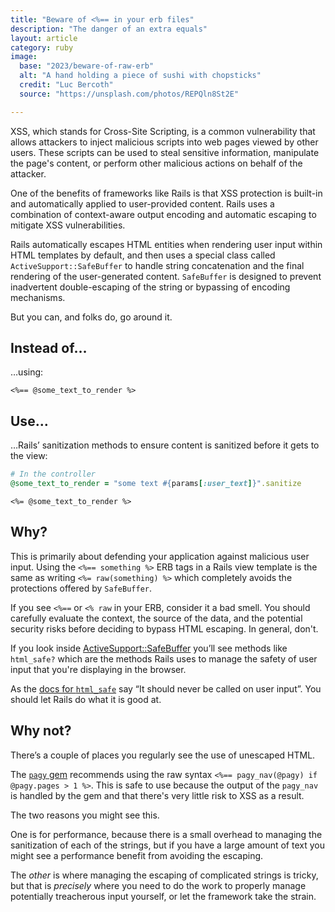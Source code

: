 ```yaml
---
title: "Beware of <%== in your erb files"
description: "The danger of an extra equals"
layout: article
category: ruby
image:
  base: "2023/beware-of-raw-erb"
  alt: "A hand holding a piece of sushi with chopsticks"
  credit: "Luc Bercoth"
  source: "https://unsplash.com/photos/REPQln8St2E"

---
```


XSS, which stands for Cross-Site Scripting, is a common vulnerability that allows attackers to inject malicious scripts into web pages viewed by other users. These scripts can be used to steal sensitive information, manipulate the page's content, or perform other malicious actions on behalf of the attacker.

One of the benefits of frameworks like Rails is that XSS protection is built-in and automatically applied to user-provided content. Rails uses a combination of context-aware output encoding and automatic escaping to mitigate XSS vulnerabilities.

Rails automatically escapes HTML entities when rendering user input within HTML templates by default, and then uses a special class called `ActiveSupport::SafeBuffer` to handle string concatenation and the final rendering of the user-generated content. `SafeBuffer` is designed to prevent inadvertent double-escaping of the string or bypassing of encoding mechanisms.

But you can, and folks do, go around it.

## Instead of…

…using:

```erb
<%== @some_text_to_render %>
```

## Use…

…Rails’ sanitization methods to ensure content is sanitized before it gets to the view:

```ruby
# In the controller
@some_text_to_render = "some text #{params[:user_text]}".sanitize
```

```erb
<%= @some_text_to_render %>
```


## Why?

This is primarily about defending your application against malicious user input. Using the `<%== something %>` ERB tags in a Rails view template is the same as writing `<%= raw(something) %>` which completely avoids the protections offered by `SafeBuffer`.

If you see `<%==` or `<% raw` in your ERB, consider it a bad smell. You should carefully evaluate the context, the source of the data, and the potential security risks before deciding to bypass HTML escaping. In general, don't.

If you look inside [ActiveSupport::SafeBuffer](https://api.rubyonrails.org/classes/ActiveSupport/SafeBuffer.html) you’ll see methods like `html_safe?` which are the methods Rails uses to manage the safety of user input that you're displaying in the browser.

As the [docs for `html_safe`](http://api.rubyonrails.org/classes/String.html#method-i-html_safe) say “It should never be called on user input”. You should let Rails do what it is good at.


## Why not?

There’s a couple of places you regularly see the use of unescaped HTML.

The [`pagy` gem](https://github.com/ddnexus/pagy) recommends using the raw syntax `<%== pagy_nav(@pagy) if @pagy.pages > 1 %>`. This is safe to use because the output of the `pagy_nav` is handled by the gem and that there's very little risk to XSS as a result.

The two reasons you might see this.

One is for performance, because there is a small overhead to managing the sanitization of each of the strings, but if you have a large amount of text you might see a performance benefit from avoiding the escaping.

The _other_ is where managing the escaping of complicated strings is tricky, but that is _precisely_ where you need to do the work to properly manage potentially treacherous input yourself, or let the framework take the strain.
